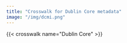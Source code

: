 ```yaml
---
title: "Crosswalk for Dublin Core metadata"
image: "/img/dcmi.png"
---
```



{{< crosswalk name="Dublin Core" >}}
